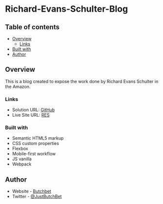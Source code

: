 # Richard-Evans-Schulter-Blog

## Table of contents

- [Overview](#overview)
  - [Links](#links)
- [Built with](#built-with)
- [Author](#author)


## Overview
This is a blog created to expose the work done by Richard Evans Schulter in the Amazon.
### Links
- Solution URL: [GitHub](https://github.com/ButchBet/Richard-Evans-Schulter-Blog)
- Live Site URL: [RES](https://restravel.netlify.app/)

### Built with
- Semantic HTML5 markup
- CSS custom properties
- Flexbox
- Mobile-first workflow
- JS vanilla
- Webpack

## Author
- Website - [Butchbet](https://butchbet.github.io/Personal-Protafolio/)
- Twitter - [@JustButchBet](https://twitter.com/JustButchBet)